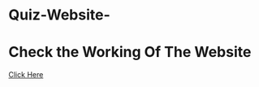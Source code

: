 # Quiz-Website-
<h1>Check the Working Of The Website </h1>
<a href="https://satendrakaushik.github.io/Quiz-Website-/">
  Click Here
</a>
